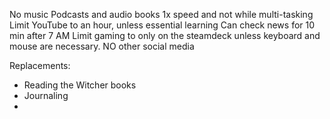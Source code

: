 No music
Podcasts and audio books 1x speed and not while multi-tasking
Limit YouTube to an hour, unless essential learning
Can check news for 10 min after 7 AM
Limit gaming to only on the steamdeck unless keyboard and mouse are necessary.
NO other social media

Replacements:
* Reading the Witcher books
* Journaling
* 
